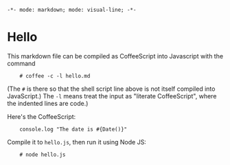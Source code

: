 `-*- mode: markdown; mode: visual-line; -*-`

# Hello

This markdown file can be compiled as CoffeeScript into Javascript with the command

        # coffee -c -l hello.md 

(The `#` is there so that the shell script line above is not itself compiled into JavaScript.) The `-l` means treat the input as "literate CoffeeScript", where the indented lines are code.)

Here's the CoffeeScript:

        console.log "The date is #{Date()}"
        
Compile it to `hello.js`, then run it using Node JS:

        # node hello.js
